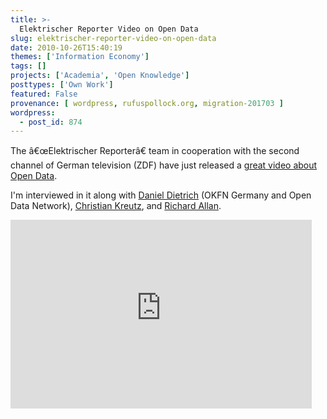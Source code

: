 ```yaml
---
title: >-
  Elektrischer Reporter Video on Open Data
slug: elektrischer-reporter-video-on-open-data
date: 2010-10-26T15:40:19
themes: ['Information Economy']
tags: []
projects: ['Academia', 'Open Knowledge']
posttypes: ['Own Work']
featured: False
provenance: [ wordpress, rufuspollock.org, migration-201703 ]
wordpress:
  - post_id: 874
---
```


The â€œElektrischer Reporterâ€ team in cooperation with the second channel of German television (ZDF) have just released a [great video about Open Data](http://www.elektrischer-reporter.de/labor/video/226).

I'm interviewed in it along with [Daniel Dietrich](http://ddie.me/) (OKFN Germany and Open Data Network), [Christian Kreutz](http://crisscrossed.net/projects/), and [Richard Allan](http://www.richardallan.org.uk/).

<iframe style="display: block" src="http://www.elektrischer-reporter.de/labor/embed_video_m/226" width="482" height="302" frameborder="0" scrolling="no">
</iframe>

